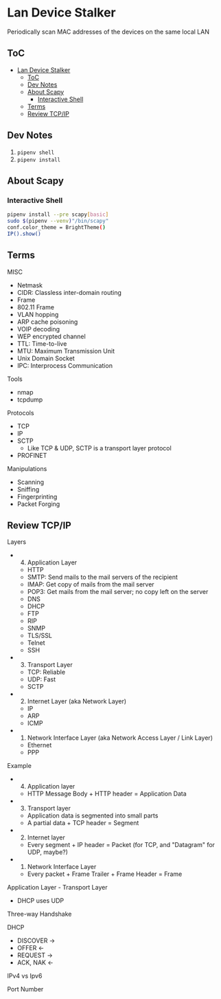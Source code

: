# Lan Device Stalker

Periodically scan MAC addresses of the devices on the same local LAN

## ToC

- [Lan Device Stalker](#lan-device-stalker)
  - [ToC](#toc)
  - [Dev Notes](#dev-notes)
  - [About Scapy](#about-scapy)
    - [Interactive Shell](#interactive-shell)
  - [Terms](#terms)
  - [Review TCP/IP](#review-tcpip)

## Dev Notes

1. `pipenv shell`
2. `pipenv install`

## About Scapy

### Interactive Shell

```sh
pipenv install --pre scapy[basic]
sudo $(pipenv --venv)"/bin/scapy"
conf.color_theme = BrightTheme()
IP().show()
```

## Terms

MISC

- Netmask
- CIDR: Classless inter-domain routing
- Frame
- 802.11 Frame
- VLAN hopping
- ARP cache poisoning
- VOIP decoding
- WEP encrypted channel
- TTL: Time-to-live
- MTU: Maximum Transmission Unit
- Unix Domain Socket
- IPC: Interprocess Communication

Tools

- nmap
- tcpdump

Protocols

- TCP
- IP
- SCTP
  - Like TCP & UDP, SCTP is a transport layer protocol
- PROFINET

Manipulations

- Scanning
- Sniffing
- Fingerprinting
- Packet Forging

## Review TCP/IP

Layers

- 4. Application Layer
  - HTTP
  - SMTP: Send mails to the mail servers of the recipient
  - IMAP: Get copy of mails from the mail server
  - POP3: Get mails from the mail server; no copy left on the server
  - DNS
  - DHCP
  - FTP
  - RIP
  - SNMP
  - TLS/SSL
  - Telnet
  - SSH
- 3. Transport Layer
  - TCP: Reliable
  - UDP: Fast
  - SCTP
- 2. Internet Layer (aka Network Layer)
  - IP
  - ARP
  - ICMP
- 1. Network Interface Layer (aka Network Access Layer / Link Layer)
  - Ethernet
  - PPP

Example

- 4. Application layer
  - HTTP Message Body +  HTTP header = Application Data
- 3. Transport layer
  - Application data is segmented into small parts
  - A partial data + TCP header = Segment
- 2. Internet layer
  - Every segment + IP header = Packet (for TCP, and "Datagram" for UDP, maybe?)
- 1. Network Interface Layer
  - Every packet + Frame Trailer + Frame Header = Frame

Application Layer - Transport Layer

- DHCP uses UDP

Three-way Handshake


DHCP

- DISCOVER ->
- OFFER <-
- REQUEST ->
- ACK, NAK <-

IPv4 vs Ipv6

Port Number

